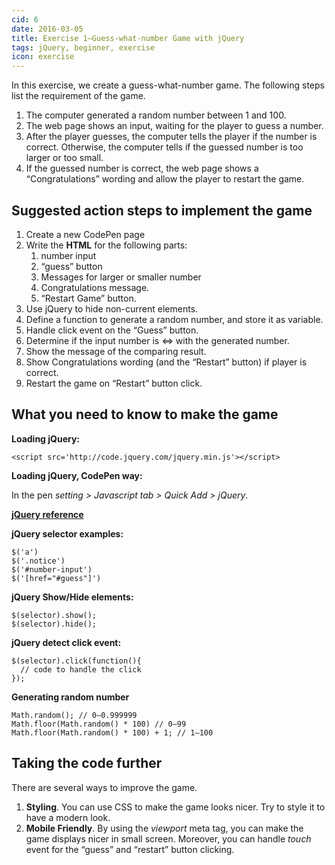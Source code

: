 ```yaml
---
cid: 6
date: 2016-03-05
title: Exercise 1—Guess-what-number Game with jQuery
tags: jQuery, beginner, exercise
icon: exercise
---
```


In this exercise, we create a guess-what-number game. The following steps list the requirement of the game.

1. The computer generated a random number between 1 and 100.
2. The web page shows an input, waiting for the player to guess a number.
3. After the player guesses, the computer tells the player if the number is correct. Otherwise, the computer tells if the guessed number is too larger or too small.
4. If the guessed number is correct, the web page shows a “Congratulations” wording and allow the player to restart the game.

## Suggested action steps to implement the game

1. Create a new CodePen page
2. Write the **HTML** for the following parts:
	1. number input
	2. “guess” button
	3. Messages for larger or smaller number
	4. Congratulations message.
	5. “Restart Game” button.
3. Use jQuery to hide non-current elements.
4. Define a function to generate a random number, and store it as variable.
5. Handle click event on the “Guess” button.
6. Determine if the input number is <=> with the generated number.
7. Show the message of the comparing result.
8. Show Congratulations wording (and the “Restart” button) if player is correct.
9. Restart the game on “Restart” button click.

## What you need to know to make the game

**Loading jQuery:**

~~~
<script src='http://code.jquery.com/jquery.min.js'></script>
~~~

**Loading jQuery, CodePen way:**

In the pen _setting \> Javascript tab \> Quick Add \> jQuery_.

**[jQuery reference](http://api.jquery.com)**

**jQuery selector examples:**

~~~
$('a')
$('.notice')
$('#number-input')
$('[href="#guess"]')
~~~

**jQuery Show/Hide elements:**

~~~
$(selector).show();
$(selector).hide();
~~~

**jQuery detect click event:**

~~~
$(selector).click(function(){
  // code to handle the click
});
~~~

**Generating random number**

~~~
Math.random(); // 0–0.999999
Math.floor(Math.random() * 100) // 0–99
Math.floor(Math.random() * 100) + 1; // 1–100
~~~

## Taking the code further

There are several ways to improve the game.

1. **Styling**. You can use CSS to make the game looks nicer. Try to style it to have a modern look.
2. **Mobile Friendly**. By using the _viewport_ meta tag, you can make the game displays nicer in small screen. Moreover, you can handle _touch_ event for the “guess” and “restart” button clicking.



